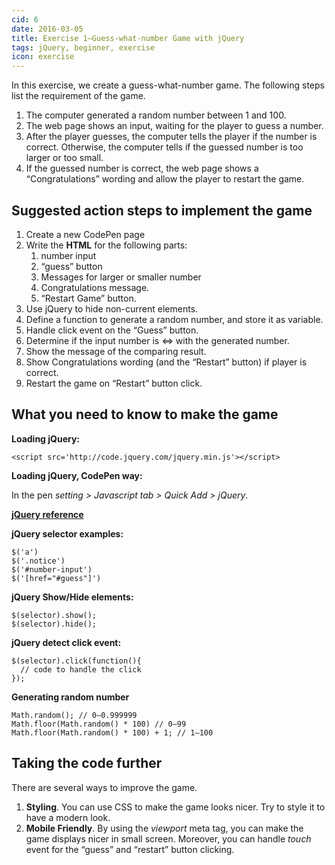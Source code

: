 ```yaml
---
cid: 6
date: 2016-03-05
title: Exercise 1—Guess-what-number Game with jQuery
tags: jQuery, beginner, exercise
icon: exercise
---
```


In this exercise, we create a guess-what-number game. The following steps list the requirement of the game.

1. The computer generated a random number between 1 and 100.
2. The web page shows an input, waiting for the player to guess a number.
3. After the player guesses, the computer tells the player if the number is correct. Otherwise, the computer tells if the guessed number is too larger or too small.
4. If the guessed number is correct, the web page shows a “Congratulations” wording and allow the player to restart the game.

## Suggested action steps to implement the game

1. Create a new CodePen page
2. Write the **HTML** for the following parts:
	1. number input
	2. “guess” button
	3. Messages for larger or smaller number
	4. Congratulations message.
	5. “Restart Game” button.
3. Use jQuery to hide non-current elements.
4. Define a function to generate a random number, and store it as variable.
5. Handle click event on the “Guess” button.
6. Determine if the input number is <=> with the generated number.
7. Show the message of the comparing result.
8. Show Congratulations wording (and the “Restart” button) if player is correct.
9. Restart the game on “Restart” button click.

## What you need to know to make the game

**Loading jQuery:**

~~~
<script src='http://code.jquery.com/jquery.min.js'></script>
~~~

**Loading jQuery, CodePen way:**

In the pen _setting \> Javascript tab \> Quick Add \> jQuery_.

**[jQuery reference](http://api.jquery.com)**

**jQuery selector examples:**

~~~
$('a')
$('.notice')
$('#number-input')
$('[href="#guess"]')
~~~

**jQuery Show/Hide elements:**

~~~
$(selector).show();
$(selector).hide();
~~~

**jQuery detect click event:**

~~~
$(selector).click(function(){
  // code to handle the click
});
~~~

**Generating random number**

~~~
Math.random(); // 0–0.999999
Math.floor(Math.random() * 100) // 0–99
Math.floor(Math.random() * 100) + 1; // 1–100
~~~

## Taking the code further

There are several ways to improve the game.

1. **Styling**. You can use CSS to make the game looks nicer. Try to style it to have a modern look.
2. **Mobile Friendly**. By using the _viewport_ meta tag, you can make the game displays nicer in small screen. Moreover, you can handle _touch_ event for the “guess” and “restart” button clicking.



